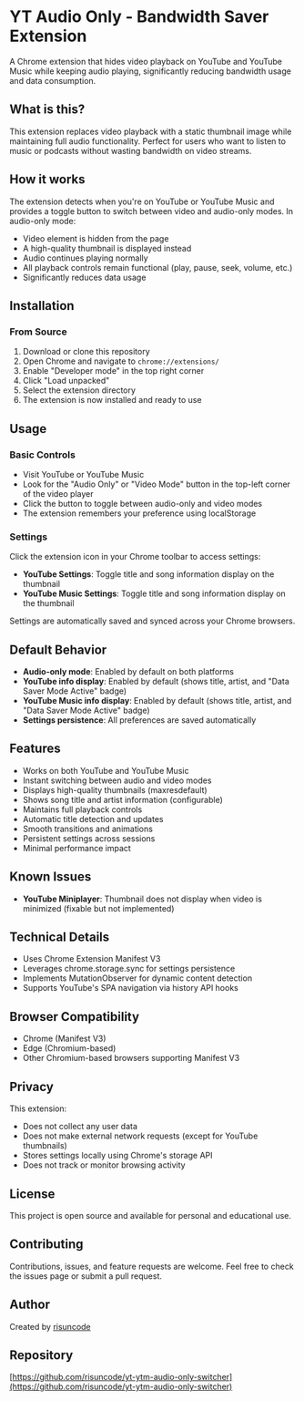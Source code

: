 # YT Audio Only - Bandwidth Saver Extension

A Chrome extension that hides video playback on YouTube and YouTube Music while keeping audio playing, significantly reducing bandwidth usage and data consumption.

## What is this?

This extension replaces video playback with a static thumbnail image while maintaining full audio functionality. Perfect for users who want to listen to music or podcasts without wasting bandwidth on video streams.

## How it works

The extension detects when you're on YouTube or YouTube Music and provides a toggle button to switch between video and audio-only modes. In audio-only mode:

- Video element is hidden from the page
- A high-quality thumbnail is displayed instead
- Audio continues playing normally
- All playback controls remain functional (play, pause, seek, volume, etc.)
- Significantly reduces data usage

## Installation

### From Source

1. Download or clone this repository
2. Open Chrome and navigate to `chrome://extensions/`
3. Enable "Developer mode" in the top right corner
4. Click "Load unpacked"
5. Select the extension directory
6. The extension is now installed and ready to use

## Usage

### Basic Controls

- Visit YouTube or YouTube Music
- Look for the "Audio Only" or "Video Mode" button in the top-left corner of the video player
- Click the button to toggle between audio-only and video modes
- The extension remembers your preference using localStorage

### Settings

Click the extension icon in your Chrome toolbar to access settings:

- **YouTube Settings**: Toggle title and song information display on the thumbnail
- **YouTube Music Settings**: Toggle title and song information display on the thumbnail

Settings are automatically saved and synced across your Chrome browsers.

## Default Behavior

- **Audio-only mode**: Enabled by default on both platforms
- **YouTube info display**: Enabled by default (shows title, artist, and "Data Saver Mode Active" badge)
- **YouTube Music info display**: Enabled by default (shows title, artist, and "Data Saver Mode Active" badge)
- **Settings persistence**: All preferences are saved automatically

## Features

- Works on both YouTube and YouTube Music
- Instant switching between audio and video modes
- Displays high-quality thumbnails (maxresdefault)
- Shows song title and artist information (configurable)
- Maintains full playback controls
- Automatic title detection and updates
- Smooth transitions and animations
- Persistent settings across sessions
- Minimal performance impact

## Known Issues

- **YouTube Miniplayer**: Thumbnail does not display when video is minimized (fixable but not implemented)

## Technical Details

- Uses Chrome Extension Manifest V3
- Leverages chrome.storage.sync for settings persistence
- Implements MutationObserver for dynamic content detection
- Supports YouTube's SPA navigation via history API hooks

## Browser Compatibility

- Chrome (Manifest V3)
- Edge (Chromium-based)
- Other Chromium-based browsers supporting Manifest V3

## Privacy

This extension:
- Does not collect any user data
- Does not make external network requests (except for YouTube thumbnails)
- Stores settings locally using Chrome's storage API
- Does not track or monitor browsing activity

## License

This project is open source and available for personal and educational use.

## Contributing

Contributions, issues, and feature requests are welcome. Feel free to check the issues page or submit a pull request.

## Author

Created by [risuncode](https://github.com/risuncode)

## Repository

[https://github.com/risuncode/yt-ytm-audio-only-switcher](https://github.com/risuncode/yt-ytm-audio-only-switcher)
